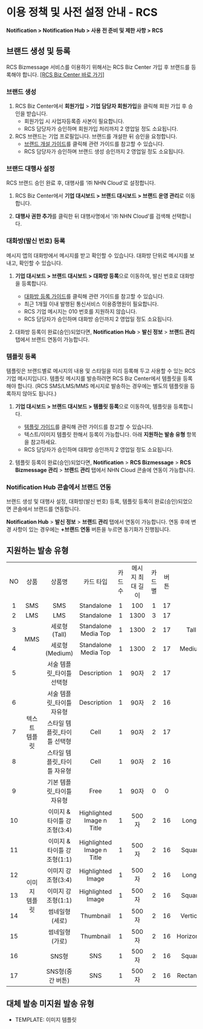 # 이용 정책 및 사전 설정 안내 - RCS

**Notification > Notification Hub > 사용 전 준비 및 제한 사항 > RCS**

## 브랜드 생성 및 등록

RCS Bizmessage 서비스를 이용하기 위해서는 RCS Biz Center 가입 후 브랜드를 등록해야 합니다. [[RCS Biz Center 바로 가기]](https://www.rcsbizcenter.com/main)

### 브랜드 생성
1. RCS Biz Center에서 **회원가입** > **기업 담당자 회원가입**을 클릭해 회원 가입 후 승인을 받습니다.
    * 회원가입 시 사업자등록증 사본이 필요합니다.
    * RCS 담당자가 승인하며 회원가입 처리까지 2 영업일 정도 소요됩니다.
2. RCS 브랜드는 기업 프로필입니다. 브랜드를 개설한 뒤 승인을 요청합니다.
    * [브랜드 개설 가이드](https://www.rcsbizcenter.com/GuideBrand)를 클릭해 관련 가이드를 참고할 수 있습니다.
    * RCS 담당자가 승인하며 브랜드 생성 승인까지 2 영업일 정도 소요됩니다.

### 브랜드 대행사 설정
RCS 브랜드 승인 완료 후, 대행사를 ‘㈜ NHN Cloud’로 설정합니다.

1. RCS Biz Center에서 **기업 대시보드 > 브랜드 대시보드 > 브랜드 운영 관리**로 이동합니다.

2. **대행사 권한 추가**를 클릭한 뒤 대행사명에서 '㈜ NHN Cloud'를 검색해 선택합니다.

### 대화방(발신 번호) 등록
메시지 앱의 대화방에서 메시지를 받고 확인할 수 있습니다. 대화방 단위로 메시지를 보내고, 확인할 수 있습니다.

1. **기업 대시보드 > 브랜드 대시보드 > 대화방 등록**으로 이동하여, 발신 번호로 대화방을 등록합니다.
    * [대화방 등록 가이드](https://www.rcsbizcenter.com/Chatbot#section01)를 클릭해 관련 가이드를 참고할 수 있습니다.
    * 최근 1개월 이내 발행된 통신서비스 이용증명원이 필요합니다.
    * RCS 기업 메시지는 010 번호를 지원하지 않습니다.
    * RCS 담당자가 승인하며 대화방 승인까지 2 영업일 정도 소요됩니다.

2. 대화방 등록이 완료(승인)되었다면, **Notification Hub** > **발신 정보** > **브랜드 관리** 탭에서 브랜드 연동이 가능합니다.

### 템플릿 등록
템플릿은 브랜드별로 메시지의 내용 및 스타일을 미리 등록해 두고 사용할 수 있는 RCS 기업 메시지입니다.
템플릿 메시지를 발송하려면 RCS Biz Center에서 템플릿을 등록해야 합니다. (RCS SMS/LMS/MMS 메시지로 발송하는 경우에는 별도의 템플릿을 등록하지 않아도 됩니다.)

1. **기업 대시보드 > 브랜드 대시보드 > 템플릿 등록**으로 이동하여, 템플릿을 등록합니다.
    * [템플릿 가이드](https://www.rcsbizcenter.com/RcsMessageType#section04)를 클릭해 관련 가이드를 참고할 수 있습니다.
    * 텍스트/이미지 템플릿 한해서 등록이 가능합니다. 아래 **지원하는 발송 유형** 항목을 참고하세요.
    * RCS 담당자가 승인하며 대화방 승인까지 2 영업일 정도 소요됩니다.

2. 템플릿 등록이 완료(승인)되었다면, **Notification** > **RCS Bizmessage** > **RCS Bizmessage 관리** > **브랜드 관리** 탭에서 NHN Cloud 콘솔에 연동이 가능합니다.

### Notification Hub 콘솔에서 브랜드 연동
브랜드 생성 및 대행사 설정, 대화방(발신 번호) 등록, 템플릿 등록이 완료(승인)되었으면 콘솔에서 브랜드를 연동합니다.

**Notification Hub** > **발신 정보** > **브랜드 관리** 탭에서 연동이 가능합니다. 연동 후에 변경 사항이 있는 경우에는 **+브랜드 연동** 버튼을 누르면 동기화가 진행됩니다.


## 지원하는 발송 유형

<table class="custom-table" style="text-align: center">
    <tr>
        <td>NO</td>
        <td>상품</td>
        <td>상품명</td>
        <td>카드 타입</td>
        <td>카드 수</td>
        <td>메시지 최대 길이</td>
        <td>카드별</td>
        <td>버튼</td>
        <td>이미지</td>
    </tr>
    <tr>
        <td>1</td>
        <td>SMS</td>
        <td>SMS</td>
        <td>Standalone</td>
        <td>1</td>
        <td>100</td>
        <td>1</td>
        <td>17</td>
        <td>-</td>
    </tr>
    <tr>
        <td>2</td>
        <td>LMS</td>
        <td>LMS</td>
        <td>Standalone</td>
        <td>1</td>
        <td>1300</td>
        <td>3</td>
        <td>17</td>
        <td>-</td>
    </tr>
    <tr>
        <td>3</td>
        <td rowspan="2">MMS</td>
        <td>세로형(Tall)</td>
        <td>Standalone Media Top</td>
        <td>1</td>
        <td>1300</td>
        <td>2</td>
        <td>17</td>
        <td>Tall(568x528)</td>
    </tr>
    <tr>
        <td>4</td>
        <td>세로형(Medium)</td>
        <td>Standalone Media Top</td>
        <td>1</td>
        <td>1300</td>
        <td>2</td>
        <td>17</td>
        <td>Medium(568x336)</td>
    </tr>
    <tr>
        <td>5</td>
        <td rowspan="5">텍스트<br/>템플릿</td>
        <td>서술 템플릿_타이틀 선택형</td>
        <td>Description</td>
        <td>1</td>
        <td>90자</td>
        <td>2</td>
        <td>17</td>
        <td rowspan="5">-</td>
    </tr>
    <tr>
        <td>6</td>
        <td>서술 템플릿_타이틀 자유형</td>
        <td>Description</td>
        <td>1</td>
        <td>90자</td>
        <td>2</td>
        <td>16</td>
    </tr>
    <tr>
        <td>7</td>
        <td>스타일 템플릿_타이틀 선택형</td>
        <td>Cell</td>
        <td>1</td>
        <td>90자</td>
        <td>2</td>
        <td>17</td>
    </tr>
    <tr>
        <td>8</td>
        <td>스타일 템플릿_타이틀 자유형</td>
        <td>Cell</td>
        <td>1</td>
        <td>90자</td>
        <td>2</td>
        <td>16</td>
    </tr>
    <tr>
        <td>9</td>
        <td>기본 템플릿_타이틀 자유형</td>
        <td>Free</td>
        <td>1</td>
        <td>90자</td>
        <td>0</td>
        <td>0</td>
    </tr>
    <tr>
        <td>10</td>
        <td rowspan="8">이미지<br/>템플릿</td>
        <td>이미지 & 타이틀 강조형(3:4)</td>
        <td>Highlighted Image n Title</td>
        <td>1</td>
        <td>500자</td>
        <td>2</td>
        <td>16</td>
        <td>Long(900x1200)</td>
    </tr>
    <tr>
        <td>11</td>
        <td>이미지 & 타이틀 강조형(1:1)</td>
        <td>Highlighted Image n Title</td>
        <td>1</td>
        <td>500자</td>
        <td>2</td>
        <td>16</td>
        <td>Square(900x900)</td>
    </tr>
    <tr>
        <td>12</td>
        <td>이미지 강조형(3:4)</td>
        <td>Highlighted Image</td>
        <td>1</td>
        <td>500자</td>
        <td>2</td>
        <td>16</td>
        <td>Long(900x1200)</td>
    </tr>
    <tr>
        <td>13</td>
        <td>이미지 강조형(1:1)</td>
        <td>Highlighted Image</td>
        <td>1</td>
        <td>500자</td>
        <td>2</td>
        <td>16</td>
        <td>Square(900x900)</td>
    </tr>
    <tr>
        <td>14</td>
        <td>썸네일형(세로)</td>
        <td>Thumbnail</td>
        <td>1</td>
        <td>500자</td>
        <td>2</td>
        <td>16</td>
        <td>Vertical(900x560)</td>
    </tr>
    <tr>
        <td>15</td>
        <td>썸네일형(가로)</td>
        <td>Thumbnail</td>
        <td>1</td>
        <td>500자</td>
        <td>2</td>
        <td>16</td>
        <td>Horizontal(900x560)</td>
    </tr>
    <tr>
        <td>16</td>
        <td>SNS형</td>
        <td>SNS</td>
        <td>1</td>
        <td>500자</td>
        <td>2</td>
        <td>16</td>
        <td>Square(900x900)</td>
    </tr>
    <tr>
        <td>17</td>
        <td>SNS형(중간 버튼)</td>
        <td>SNS</td>
        <td>1</td>
        <td>500자</td>
        <td>2</td>
        <td>16</td>
        <td>Rectangle(900x560)</td>
    </tr>
</table>

## 대체 발송 미지원 발송 유형
- TEMPLATE: 이미지 템플릿
